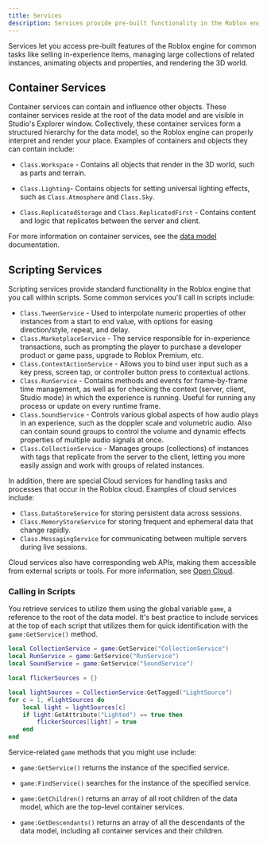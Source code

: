 ```yaml
---
title: Services
description: Services provide pre-built functionality in the Roblox engine.
---
```


Services let you access pre-built features of the Roblox engine for common tasks
like selling in-experience items, managing large collections of related
instances, animating objects and properties, and rendering the 3D world.

## Container Services

Container services can contain and influence other objects. These container
services reside at the root of the data model and are visible in Studio's
Explorer window. Collectively, these container services
form a structured hierarchy for the data model, so the Roblox engine can
properly interpret and render your place. Examples of containers and objects they can contain include:

- `Class.Workspace` - Contains all objects that render in the 3D world, such as parts and terrain.

- `Class.Lighting`- Contains objects for setting universal lighting effects, such as `Class.Atmosphere` and `Class.Sky`.

- `Class.ReplicatedStorage` and `Class.ReplicatedFirst` - Contains content and logic that replicates between the server and client.

For more information on container services, see the [data
model](/projects/data-model#object-organization) documentation.

## Scripting Services

Scripting services provide standard functionality in the Roblox engine that you
call within scripts. Some common services you'll call in scripts include:

- `Class.TweenService` - Used to interpolate numeric properties of other instances from a start to end value, with options for easing direction/style, repeat, and delay.
- `Class.MarketplaceService` - The service responsible for in-experience transactions, such as prompting the player to purchase a developer product or game pass, upgrade to Roblox Premium, etc.
- `Class.ContextActionService` - Allows you to bind user input such as a key press, screen tap, or controller button press to contextual actions.
- `Class.RunService` - Contains methods and events for frame-by-frame time management, as well as for checking the context (server, client, Studio mode) in which the experience is running. Useful for running any process or update on every runtime frame.
- `Class.SoundService` - Controls various global aspects of how audio plays in an experience, such as the doppler scale and volumetric audio. Also can contain sound groups to control the volume and dynamic effects properties of multiple audio signals at once.
- `Class.CollectionService` - Manages groups (collections) of instances with tags that replicate from the server to the client, letting you more easily assign and work with groups of related instances.

In addition, there are special Cloud services for handling tasks and processes
that occur in the Roblox cloud. Examples of cloud services include:

- `Class.DataStoreService` for storing persistent data across sessions.
- `Class.MemoryStoreService` for storing frequent and ephemeral data that change rapidly.
- `Class.MessagingService` for communicating between multiple servers during live sessions.

Cloud services also have corresponding web APIs, making them accessible from external scripts or tools. For more information, see [Open Cloud](../cloud/open-cloud/index.md).

### Calling in Scripts

You retrieve services to utilize them using the global variable
`game`, a reference to the root of the data model.
It's best practice to include services at the top of each script that utilizes
them for quick identification with the `game:GetService()` method.

```lua highlight='1-3'
local CollectionService = game:GetService("CollectionService")
local RunService = game:GetService("RunService")
local SoundService = game:GetService("SoundService")

local flickerSources = {}

local lightSources = CollectionService:GetTagged("LightSource")
for c = 1, #lightSources do
	local light = lightSources[c]
	if light:GetAttribute("Lighted") == true then
		flickerSources[light] = true
	end
end
```

Service-related `game` methods that you might use include:

- `game:GetService()` returns the instance of the specified service.

- `game:FindService()` searches for the instance of the specified service.

- `game:GetChildren()` returns an array of all root children of the data model, which are the top-level container services.

- `game:GetDescendants()` returns an array of all the descendants of the data model, including all container services and their children.

